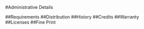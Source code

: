 #Administrative Details

##Requirements
##Distribution
##History
##Credits
##Warranty
##Licenses
##Fine Print
